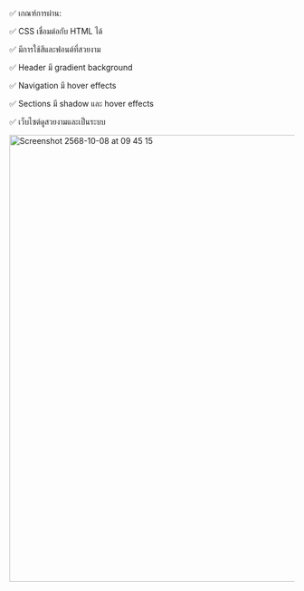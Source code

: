 ✅ เกณฑ์การผ่าน:

✅ CSS เชื่อมต่อกับ HTML ได้

✅ มีการใช้สีและฟอนต์ที่สวยงาม

✅ Header มี gradient background

✅ Navigation มี hover effects

✅ Sections มี shadow และ hover effects

✅ เว็บไซต์ดูสวยงามและเป็นระบบ

<img width="1115" height="790" alt="Screenshot 2568-10-08 at 09 45 15" src="https://github.com/user-attachments/assets/e6ff3b74-a0c4-4c12-b3a3-7f6477bb5a9b" />
